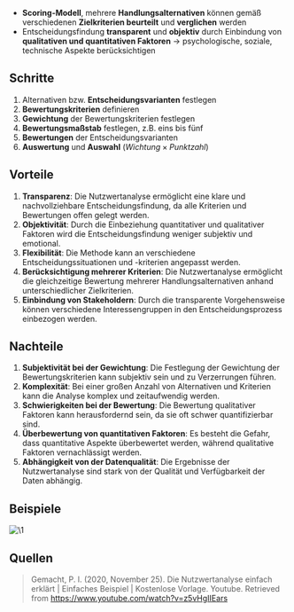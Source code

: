 - **Scoring-Modell**, mehrere **Handlungsalternativen** können gemäß verschiedenen **Zielkriterien beurteilt** und **verglichen** werden
- Entscheidungsfindung **transparent** und **objektiv** durch Einbindung von **qualitativen und quantitativen Faktoren** -> psychologische, soziale, technische Aspekte berücksichtigen

## Schritte
1. Alternativen bzw. **Entscheidungsvarianten** festlegen
2. **Bewertungskriterien** definieren
3. **Gewichtung** der Bewertungskriterien festlegen
4. **Bewertungsmaßstab** festlegen, z.B. eins bis fünf
5. **Bewertungen** der Entscheidungsvarianten
6. **Auswertung** und **Auswahl** ($Wichtung \times Punktzahl$)

## Vorteile

1. **Transparenz**: Die Nutzwertanalyse ermöglicht eine klare und nachvollziehbare Entscheidungsfindung, da alle Kriterien und Bewertungen offen gelegt werden.
2. **Objektivität**: Durch die Einbeziehung quantitativer und qualitativer Faktoren wird die Entscheidungsfindung weniger subjektiv und emotional.
3. **Flexibilität**: Die Methode kann an verschiedene Entscheidungssituationen und -kriterien angepasst werden.
4. **Berücksichtigung mehrerer Kriterien**: Die Nutzwertanalyse ermöglicht die gleichzeitige Bewertung mehrerer Handlungsalternativen anhand unterschiedlicher Zielkriterien.
5. **Einbindung von Stakeholdern**: Durch die transparente Vorgehensweise können verschiedene Interessengruppen in den Entscheidungsprozess einbezogen werden.

## Nachteile

1. **Subjektivität bei der Gewichtung**: Die Festlegung der Gewichtung der Bewertungskriterien kann subjektiv sein und zu Verzerrungen führen.
2. **Komplexität**: Bei einer großen Anzahl von Alternativen und Kriterien kann die Analyse komplex und zeitaufwendig werden.
3. **Schwierigkeiten bei der Bewertung**: Die Bewertung qualitativer Faktoren kann herausfordernd sein, da sie oft schwer quantifizierbar sind.
4. **Überbewertung von quantitativen Faktoren**: Es besteht die Gefahr, dass quantitative Aspekte überbewertet werden, während qualitative Faktoren vernachlässigt werden.
5. **Abhängigkeit von der Datenqualität**: Die Ergebnisse der Nutzwertanalyse sind stark von der Qualität und Verfügbarkeit der Daten abhängig.

## Beispiele
![\1](attachments/\1)

## Quellen

> Gemacht, P. l. (2020, November 25). Die Nutzwertanalyse einfach erklärt | Einfaches Beispiel | Kostenlose Vorlage. Youtube. Retrieved from https://www.youtube.com/watch?v=z5vHgIIEars